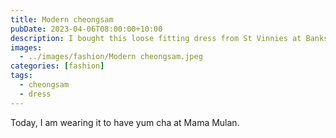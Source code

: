 ```yaml
---
title: Modern cheongsam
pubDate: 2023-04-06T08:00:00+10:00
description: I bought this loose fitting dress from St Vinnies at Bankstown
images:
  - ../images/fashion/Modern cheongsam.jpeg
categories: [fashion]
tags:
  - cheongsam
  - dress
---
```


Today, I am wearing it to have yum cha at Mama Mulan.
